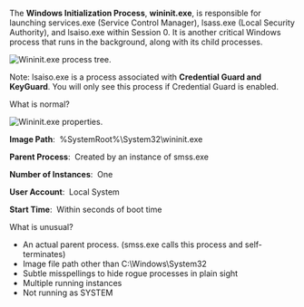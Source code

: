 The **Windows Initialization Process**, **wininit.exe**, is responsible for launching services.exe (Service Control Manager), lsass.exe (Local Security Authority), and lsaiso.exe within Session 0. It is another critical Windows process that runs in the background, along with its child processes. 

  

![Wininit.exe process tree.](https://assets.tryhackme.com/additional/windows-processes/wininit-tree.png)

  

Note: lsaiso.exe is a process associated with **Credential Guard and KeyGuard**. You will only see this process if Credential Guard is enabled. 

  

What is normal?

  

![Wininit.exe properties.](https://assets.tryhackme.com/additional/windows-processes/wininit.png)  

  

**Image Path**:  %SystemRoot%\System32\wininit.exe

**Parent Process**:  Created by an instance of smss.exe

**Number of Instances**:  One

**User Account**:  Local System

**Start Time**:  Within seconds of boot time

  

What is unusual?

- An actual parent process. (smss.exe calls this process and self-terminates)
- Image file path other than C:\Windows\System32
- Subtle misspellings to hide rogue processes in plain sight
- Multiple running instances
- Not running as SYSTEM